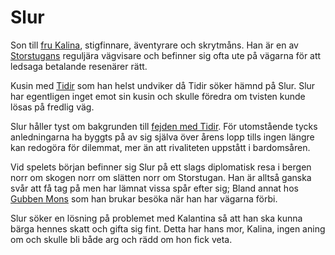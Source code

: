 # Slur

Son till [fru Kalina](fru_kalina.html), stigfinnare, äventyrare och skrytmåns. Han är en av [Storstugans](storstugan.html) reguljära vägvisare och befinner sig ofta ute på vägarna för att ledsaga betalande resenärer rätt.

Kusin med [Tidir](tidir.html) som han helst undviker då Tidir söker hämnd på Slur. Slur har egentligen inget emot sin kusin och skulle föredra om tvisten kunde lösas på fredlig väg.

Slur håller tyst om bakgrunden till [fejden med Tidir](tidir.html#fejden). För utomstående tycks anledningarna ha byggts på av sig själva över årens lopp tills ingen längre kan redogöra för dilemmat, mer än att rivaliteten uppstått i bardomsåren.

Vid spelets början befinner sig Slur på ett slags diplomatisk resa i bergen norr om skogen norr om slätten norr om Storstugan. Han är alltså ganska svår att få tag på men har lämnat vissa spår efter sig; Bland annat hos [Gubben Mons](gubben_mons.html) som han brukar besöka när han har vägarna förbi.

Slur söker en lösning på problemet med Kalantina så att han ska kunna bärga hennes skatt och gifta sig fint. Detta har hans mor, Kalina, ingen aning om och skulle bli både arg och rädd om hon fick veta.

